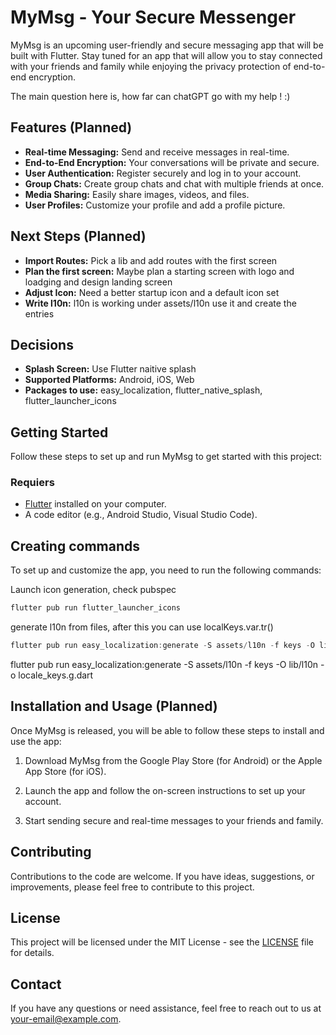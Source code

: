 # MyMsg - Your Secure Messenger

MyMsg is an upcoming user-friendly and secure messaging app that will be built with Flutter. Stay tuned for an app that will allow you to stay connected with your friends and family while enjoying the privacy protection of end-to-end encryption.

The main question here is, how far can chatGPT go with my help ! :)

## Features (Planned)

- **Real-time Messaging:** Send and receive messages in real-time.
- **End-to-End Encryption:** Your conversations will be private and secure.
- **User Authentication:** Register securely and log in to your account.
- **Group Chats:** Create group chats and chat with multiple friends at once.
- **Media Sharing:** Easily share images, videos, and files.
- **User Profiles:** Customize your profile and add a profile picture.

## Next Steps (Planned)

- **Import Routes:** Pick a lib and add routes with the first screen
- **Plan the first screen:** Maybe plan a starting screen with logo and loadging and design landing screen
- **Adjust Icon:** Need a better startup icon and a default icon set
- **Write l10n:** l10n is working under assets/l10n use it and create the entries
  
## Decisions

- **Splash Screen:** Use Flutter naitive splash
- **Supported Platforms:** Android, iOS, Web
- **Packages to use:** easy_localization, flutter_native_splash, flutter_launcher_icons

## Getting Started

Follow these steps to set up and run MyMsg to get started with this project:

### Requiers

- [Flutter](https://flutter.dev/docs/get-started/install) installed on your computer.
- A code editor (e.g., Android Studio, Visual Studio Code).

## Creating commands

To set up and customize the app, you need to run the following commands:

Launch icon generation, check pubspec

```dart
flutter pub run flutter_launcher_icons
```

generate l10n from files, after this you can use localKeys.var.tr()

```dart
flutter pub run easy_localization:generate -S assets/l10n -f keys -O lib/l10n -o locale_keys.g.dart
```

flutter pub run easy_localization:generate -S assets/l10n -f keys -O lib/l10n -o locale_keys.g.dart

## Installation and Usage (Planned)

Once MyMsg is released, you will be able to follow these steps to install and use the app:

1. Download MyMsg from the Google Play Store (for Android) or the Apple App Store (for iOS).

2. Launch the app and follow the on-screen instructions to set up your account.

3. Start sending secure and real-time messages to your friends and family.

## Contributing

Contributions to the code are welcome. If you have ideas, suggestions, or improvements, please feel free to contribute to this project.

## License

This project will be licensed under the MIT License - see the [LICENSE](LICENSE) file for details.

## Contact

If you have any questions or need assistance, feel free to reach out to us at [your-email@example.com](mailto:your-email@example.com).
